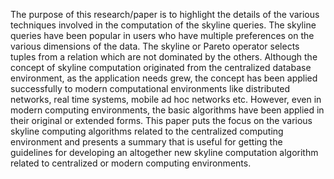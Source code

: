 The purpose of this research/paper is to highlight the details of the various techniques involved in the computation of the
skyline queries. The skyline queries have been popular in users who have multiple preferences on the various
dimensions of the data. The skyline or Pareto operator selects tuples from a relation which are not dominated by the
others. Although the concept of skyline computation originated from the centralized database environment, as the
application needs grew, the concept has been applied successfully to modern computational environments like
distributed networks, real time systems, mobile ad hoc networks etc. However, even in modern computing
environments, the basic algorithms have been applied in their original or extended forms. This paper puts the focus
on the various skyline computing algorithms related to the centralized computing environment and presents a
summary that is useful for getting the guidelines for developing an altogether new skyline computation algorithm
related to centralized or modern computing environments.
